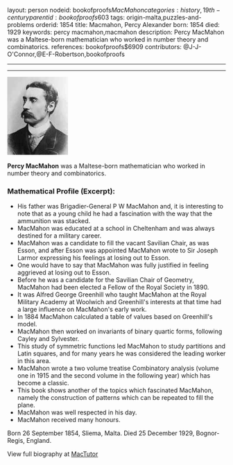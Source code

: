 layout: person
nodeid: bookofproofs$MacMahon
categories: history,19th-century
parentid: bookofproofs$603
tags: origin-malta,puzzles-and-problems
orderid: 1854
title: Macmahon, Percy Alexander
born: 1854
died: 1929
keywords: percy macmahon,macmahon
description: Percy MacMahon was a Maltese-born mathematician who worked in number theory and combinatorics.
references: bookofproofs$6909
contributors: @J-J-O'Connor,@E-F-Robertson,bookofproofs

---



---

![MacMahon.jpg](https://github.com/bookofproofs/bookofproofs.github.io/blob/main/_sources/_assets/images/portraits/MacMahon.jpg?raw=true)

**Percy MacMahon** was a Maltese-born mathematician who worked in number theory and combinatorics.

### Mathematical Profile (Excerpt):
* His father was Brigadier-General P W MacMahon and, it is interesting to note that as a young child he had a fascination with the way that the ammunition was stacked.
* MacMahon was educated at a school in Cheltenham and was always destined for a military career.
* MacMahon was a candidate to fill the vacant Savilian Chair, as was Esson, and after Esson was appointed MacMahon wrote to Sir Joseph Larmor expressing his feelings at losing out to Esson.
* One would have to say that MacMahon was fully justified in feeling aggrieved at losing out to Esson.
* Before he was a candidate for the Savilian Chair of Geometry, MacMahon had been elected a Fellow of the Royal Society in 1890.
* It was Alfred George Greenhill who taught MacMahon at the Royal Military Academy at Woolwich and Greenhill's interests at that time had a large influence on MacMahon's early work.
* In 1884 MacMahon calculated a table of values based on Greenhill's model.
* MacMahon then worked on invariants of binary quartic forms, following Cayley and Sylvester.
* This study of symmetric functions led MacMahon to study partitions and Latin squares, and for many years he was considered the leading worker in this area.
* MacMahon wrote a two volume treatise Combinatory analysis (volume one in 1915 and the second volume in the following year) which has become a classic.
* This book shows another of the topics which fascinated MacMahon, namely the construction of patterns which can be repeated to fill the plane.
* MacMahon was well respected in his day.
* MacMahon received many honours.

Born 26 September 1854, Sliema, Malta. Died 25 December 1929, Bognor-Regis, England.

View full biography at [MacTutor](https://mathshistory.st-andrews.ac.uk/Biographies/MacMahon/)
